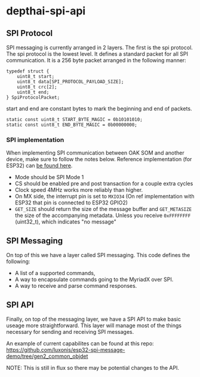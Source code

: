# depthai-spi-api
## SPI Protocol

SPI messaging is currently arranged in 2 layers. The first is the spi protocol. The spi protocol is the lowest level. It defines a standard packet for all SPI communication. It is a 256 byte packet arranged in the following manner:

```
typedef struct {
    uint8_t start;
    uint8_t data[SPI_PROTOCOL_PAYLOAD_SIZE];
    uint8_t crc[2];
    uint8_t end;
} SpiProtocolPacket;
```
start and end are constant bytes to mark the beginning and end of packets.
```
static const uint8_t START_BYTE_MAGIC = 0b10101010;
static const uint8_t END_BYTE_MAGIC = 0b00000000;
```

### SPI implementation

When implementing SPI communication between OAK SOM and another device, make sure to follow the notes below. Reference implementation (for ESP32) can [be found here](common/esp32_spi_impl.c).

- Mode should be SPI Mode 1
- CS should be enabled pre and post transaction for a couple extra cycles
- Clock speed 4MHz works more reliably than higher.
- On MX side, the interrupt pin is set to `MXIO34` (On ref implementation with ESP32 that pin is connected to ESP32 GPIO2)
- `GET_SIZE` should return the size of the message buffer and `GET_METASIZE` the size of the accompanying metadata. Unless you receive `0xFFFFFFFF` (uint32_t), which indicates "no message"


## SPI Messaging
On top of this we have a layer called SPI messaging. This code defines the following:
* A list of a supported commands,
* A way to encapsulate commands going to the MyriadX over SPI.
* A way to receive and parse command responses. 

## SPI API
Finally, on top of the messaging layer, we have a SPI API to make basic useage more straightforward. This layer will manage most of the things necessary for sending and receiving SPI messages.

An example of current capabilites can be found at this repo:
https://github.com/luxonis/esp32-spi-message-demo/tree/gen2_common_objdet

NOTE: This is still in flux so there may be potential changes to the API.
